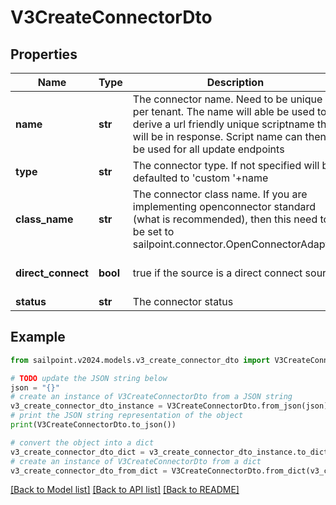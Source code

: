 # V3CreateConnectorDto


## Properties

Name | Type | Description | Notes
------------ | ------------- | ------------- | -------------
**name** | **str** | The connector name. Need to be unique per tenant. The name will able be used to derive a url friendly unique scriptname that will be in response. Script name can then be used for all update endpoints | 
**type** | **str** | The connector type. If not specified will be defaulted to &#39;custom &#39;+name | [optional] 
**class_name** | **str** | The connector class name. If you are implementing openconnector standard (what is recommended), then this need to be set to sailpoint.connector.OpenConnectorAdapter | 
**direct_connect** | **bool** | true if the source is a direct connect source | [optional] [default to True]
**status** | **str** | The connector status | [optional] 

## Example

```python
from sailpoint.v2024.models.v3_create_connector_dto import V3CreateConnectorDto

# TODO update the JSON string below
json = "{}"
# create an instance of V3CreateConnectorDto from a JSON string
v3_create_connector_dto_instance = V3CreateConnectorDto.from_json(json)
# print the JSON string representation of the object
print(V3CreateConnectorDto.to_json())

# convert the object into a dict
v3_create_connector_dto_dict = v3_create_connector_dto_instance.to_dict()
# create an instance of V3CreateConnectorDto from a dict
v3_create_connector_dto_from_dict = V3CreateConnectorDto.from_dict(v3_create_connector_dto_dict)
```
[[Back to Model list]](../README.md#documentation-for-models) [[Back to API list]](../README.md#documentation-for-api-endpoints) [[Back to README]](../README.md)


